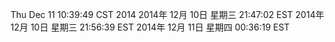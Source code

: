 Thu Dec 11 10:39:49 CST 2014
2014年 12月 10日 星期三 21:47:02 EST
2014年 12月 10日 星期三 21:56:39 EST
2014年 12月 11日 星期四 00:36:19 EST
